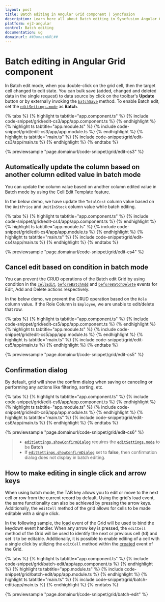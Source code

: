 ```yaml
---
layout: post
title: Batch editing in Angular Grid component | Syncfusion
description: Learn here all about Batch editing in Syncfusion Angular Grid component of Syncfusion Essential JS 2 and more.
platform: ej2-angular
control: Batch editing 
documentation: ug
domainurl: ##DomainURL##
---
```


# Batch editing in Angular Grid component

In Batch edit mode, when you double-click on the grid cell, then the target cell changed to edit state.
You can bulk save (added, changed and deleted data in the single request) to data source by click on the toolbar's **Update** button or by externally invoking the [`batchSave`](https://ej2.syncfusion.com/angular/documentation/api/grid/edit/#batchsave) method.
To enable Batch edit, set the [`editSettings.mode`](https://ej2.syncfusion.com/angular/documentation/api/grid/editSettings/#mode) as **Batch**.

{% tabs %}
{% highlight ts tabtitle="app.component.ts" %}
{% include code-snippet/grid/edit-cs3/app/app.component.ts %}
{% endhighlight %}
{% highlight ts tabtitle="app.module.ts" %}
{% include code-snippet/grid/edit-cs3/app/app.module.ts %}
{% endhighlight %}
{% highlight ts tabtitle="main.ts" %}
{% include code-snippet/grid/edit-cs3/app/main.ts %}
{% endhighlight %}
{% endtabs %}
  
{% previewsample "page.domainurl/code-snippet/grid/edit-cs3" %}

## Automatically update the column based on another column edited value in batch mode

You can update the column value based on another column edited value in Batch mode by using the Cell Edit Template feature.

In the below demo, we have update the `TotalCost` column value based on the `UnitPrice` and `UnitInStock` column value while batch editing.

{% tabs %}
{% highlight ts tabtitle="app.component.ts" %}
{% include code-snippet/grid/edit-cs4/app/app.component.ts %}
{% endhighlight %}
{% highlight ts tabtitle="app.module.ts" %}
{% include code-snippet/grid/edit-cs4/app/app.module.ts %}
{% endhighlight %}
{% highlight ts tabtitle="main.ts" %}
{% include code-snippet/grid/edit-cs4/app/main.ts %}
{% endhighlight %}
{% endtabs %}
  
{% previewsample "page.domainurl/code-snippet/grid/edit-cs4" %}

## Cancel edit based on condition in batch mode

You can prevent the CRUD operations of the Batch edit Grid by using condition in the [`cellEdit`](https://ej2.syncfusion.com/angular/documentation/api/grid/#cellEdit), [`beforeBatchAdd`](https://ej2.syncfusion.com/angular/documentation/api/grid/#beforeBatchAdd) and [`beforeBatchDelete`](https://ej2.syncfusion.com/angular/documentation/api/grid/#beforeBatchDelete) events for Edit, Add and Delete actions respectively.

In the below demo, we prevent the CRUD operation based on the `Role` column value. If the Role Column is `Employee`, we are unable to edit/delete that row.

{% tabs %}
{% highlight ts tabtitle="app.component.ts" %}
{% include code-snippet/grid/edit-cs5/app/app.component.ts %}
{% endhighlight %}
{% highlight ts tabtitle="app.module.ts" %}
{% include code-snippet/grid/edit-cs5/app/app.module.ts %}
{% endhighlight %}
{% highlight ts tabtitle="main.ts" %}
{% include code-snippet/grid/edit-cs5/app/main.ts %}
{% endhighlight %}
{% endtabs %}
  
{% previewsample "page.domainurl/code-snippet/grid/edit-cs5" %}

## Confirmation dialog

By default, grid will show the confirm dialog when saving or canceling or performing any actions like filtering, sorting, etc.

{% tabs %}
{% highlight ts tabtitle="app.component.ts" %}
{% include code-snippet/grid/edit-cs6/app/app.component.ts %}
{% endhighlight %}
{% highlight ts tabtitle="app.module.ts" %}
{% include code-snippet/grid/edit-cs6/app/app.module.ts %}
{% endhighlight %}
{% highlight ts tabtitle="main.ts" %}
{% include code-snippet/grid/edit-cs6/app/main.ts %}
{% endhighlight %}
{% endtabs %}
  
{% previewsample "page.domainurl/code-snippet/grid/edit-cs6" %}

> * [`editSettings.showConfirmDialog`](https://ej2.syncfusion.com/angular/documentation/api/grid/editSettings/#showconfirmdialog) requires the [`editSettings.mode`](https://ej2.syncfusion.com/angular/documentation/api/grid/editSettings/#mode) to be **Batch**
> * If [`editSettings.showConfirmDialog`](https://ej2.syncfusion.com/angular/documentation/api/grid/editSettings/#showconfirmdialog)
set to **false**, then confirmation dialog does not display in batch editing.

## How to make editing in single click and arrow keys

When using batch mode, the TAB key allows you to edit or move to the next cell or row from the current record by default. Using the grid's load event, the same functionality can also be achieved by pressing the arrow keys. Additionally, the `editCell` method of the grid allows for cells to be made editable with a single click.

In the following sample, the [load](https://ej2.syncfusion.com/angular/documentation/api/grid/#load) event of the Grid will be used to bind the keydown event handler. When any arrow key is pressed, the `editCell` method of the Grid will be used to identify the next or previous cell (td) and set it to be editable. Additionally, it is possible to enable editing of a cell with a single click by utilizing the `editCell` method within the [created](https://ej2.syncfusion.com/angular/documentation/api/grid/#created) event of the Grid.

{% tabs %}
{% highlight ts tabtitle="app.component.ts" %}
{% include code-snippet/grid/batch-edit/app/app.component.ts %}
{% endhighlight %}
{% highlight ts tabtitle="app.module.ts" %}
{% include code-snippet/grid/batch-edit/app/app.module.ts %}
{% endhighlight %}
{% highlight ts tabtitle="main.ts" %}
{% include code-snippet/grid/batch-edit/app/main.ts %}
{% endhighlight %}
{% endtabs %}
  
{% previewsample "page.domainurl/code-snippet/grid/batch-edit" %}